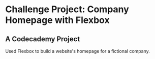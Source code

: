 # Challenge Project: Company Homepage with Flexbox
## A Codecademy Project
Used Flexbox to build a website's homepage for a fictional company.